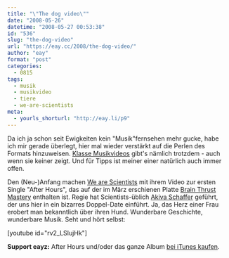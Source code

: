 ```yaml
---
title: "\"The dog video\""
date: "2008-05-26"
datetime: "2008-05-27 00:53:38"
id: "536"
slug: "the-dog-video"
url: "https://eay.cc/2008/the-dog-video/"
author: "eay"
format: "post"
categories:
  - 0815
tags:
  - musik
  - musikvideo
  - tiere
  - we-are-scientists
meta:
  - yourls_shorturl: "http://eay.li/p9"
---
```


Da ich ja schon seit Ewigkeiten kein "Musik"fernsehen mehr gucke, habe ich mir gerade überlegt, hier mal wieder verstärkt auf die Perlen des Formats hinzuweisen. [Klasse Musikvideos](//eay.cc/tag/musikvideo/) gibt's nämlich trotzdem - auch wenn sie keiner zeigt. Und für Tipps ist meiner einer natürlich auch immer offen.

Den (Neu-)Anfang machen [We are Scientists](http://www.wearescientists.com/) mit ihrem Video zur ersten Single "After Hours", das auf der im März erschienen Platte [Brain Thrust Mastery](http://www.amazon.de/exec/obidos/ASIN/B0012NHN72/eayznet-21) enthalten ist. Regie hat Scientists-üblich [Akiva Schaffer](http://www.imdb.com/name/nm1676223/) geführt, der uns hier in ein bizarres Doppel-Date einführt. Ja, das Herz einer Frau erobert man bekanntlich über ihren Hund. Wunderbare Geschichte, wunderbare Musik. Seht und hört selbst:

\[youtube id="rv2\_LSIujHk"\]

**Support eayz:** After Hours und/oder das ganze Album [bei iTunes kaufen](http://clk.tradedoubler.com/click?p=23761&a=1380002&url=http%3A%2F%2Fphobos.apple.com%2FWebObjects%2FMZStore.woa%2Fwa%2FviewAlbum%3Fi%3D274968876%26id%3D274968868%26s%3D143443%26partnerId%3D2003).

